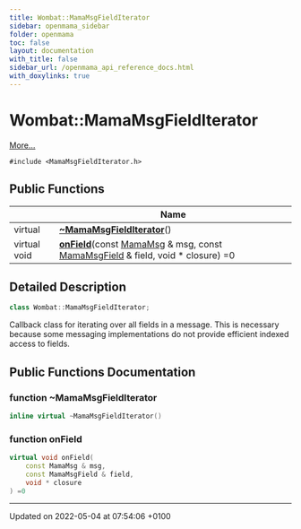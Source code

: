 ```yaml
---
title: Wombat::MamaMsgFieldIterator
sidebar: openmama_sidebar
folder: openmama
toc: false
layout: documentation
with_title: false
sidebar_url: /openmama_api_reference_docs.html
with_doxylinks: true
---
```


# Wombat::MamaMsgFieldIterator



 [More...](#detailed-description)


`#include <MamaMsgFieldIterator.h>`

## Public Functions

|                | Name           |
| -------------- | -------------- |
| virtual | **[~MamaMsgFieldIterator](classWombat_1_1MamaMsgFieldIterator.html#function-~mamamsgfielditerator)**() |
| virtual void | **[onField](classWombat_1_1MamaMsgFieldIterator.html#function-onfield)**(const [MamaMsg](classWombat_1_1MamaMsg.html) & msg, const [MamaMsgField](classWombat_1_1MamaMsgField.html) & field, void * closure) =0 |

## Detailed Description

```cpp
class Wombat::MamaMsgFieldIterator;
```


Callback class for iterating over all fields in a message. This is necessary because some messaging implementations do not provide efficient indexed access to fields. 

## Public Functions Documentation

### function ~MamaMsgFieldIterator

```cpp
inline virtual ~MamaMsgFieldIterator()
```


### function onField

```cpp
virtual void onField(
    const MamaMsg & msg,
    const MamaMsgField & field,
    void * closure
) =0
```


-------------------------------

Updated on 2022-05-04 at 07:54:06 +0100
